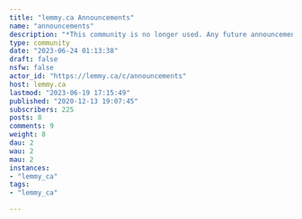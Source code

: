 ```yaml
---
title: "lemmy.ca Announcements" 
name: "announcements"
description: "*This community is no longer used. Any future announcement will be made at [!meta@lemmy.ca](https://lemmy.ca/c/meta)*Announcements relating to this site."
type: community
date: "2023-06-24 01:13:38"
draft: false
nsfw: false
actor_id: "https://lemmy.ca/c/announcements"
host: lemmy.ca
lastmod: "2023-06-19 17:15:49"
published: "2020-12-13 19:07:45"
subscribers: 225
posts: 8
comments: 9
weight: 8
dau: 2
wau: 2
mau: 2
instances:
- "lemmy_ca"
tags: 
- "lemmy_ca"

---
```

